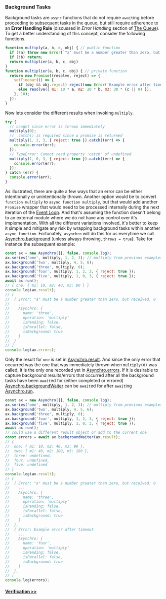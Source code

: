 ### Background Tasks
Background tasks are `async` functions that do not require `await`ing before proceeding to subsequent tasks in the queue, but still require adherence to an __Error Handling Rule__ (discussed in _Error Handling_ section of [The Queue](tutorial-1-queue.html)). To get a better understanding of this concept, consider the following functions.
```js
function multiply(a, b, c, obj) { // public function
  if (!a) throw new Error(`"a" must be a number greater than zero, but received: ${a}`);
  if (!b) return;
  return multiplier(a, b, c, obj)
}
function multiplier(a, b, c, obj) { // private function
  return new Promise((resolve, reject) => {
    setTimeout(() => {
      if (obj && obj.reject) reject(new Error('Example error after timeout'));
      else resolve({ m1: 10 * a, m2: 20 * b, m3: 30 * (c || 0) });
    }, 10);
  });
}
```
Now lets consider the different results when invoking `multiply`.
```js
try {
  // caught since error is thrown immediately
  multiply(0);
  // .catch() is required since a promise is returned
  multiply(1, 2, 3, { reject: true }).catch((err) => {
    console.error(err);
  });
  // TypeError: Cannot read property 'catch' of undefined
  multiply(1, 0, 3, { reject: true }).catch((err) => {
    console.error(err);
  });
} catch (err) {
  console.error(err);
}
``` 
As illustrated, there are quite a few ways that an error can be either intentionally or unintentionally thrown. Another option would be to convert `function multiply` to `async function multiply`, but that would add another `Promise` wrapper that would need to be processed internally during the next iteration of the [Event Loop](https://developer.mozilla.org/en-US/docs/Web/JavaScript/EventLoop). And that's assuming the function doesn't belong to an external module where we do not have any control over it's implementation. With all the different variations involved, it's better to keep it simple and mitigate any risk by wrapping background tasks within another `async function`. Fortunately, `asynchro` will do this for us everytime we call [Asynchro.background](Asynchro.html#background) (unless always throwing, `throws = true`). Take for instance the subsequent example:
```js
const ax = new Asynchro({}, false, console.log);
ax.series('one', multiply, 1, 2, 3); // multiply from previous examples
ax.background('two', multiply, 4, 5, 6);
ax.background('three', multiply, 0);
ax.background('four', multiply, 1, 2, 3, { reject: true });
ax.background('five', multiply, 1, 0, 3, { reject: true });
await ax.run();
// { one: { m1: 10, m2: 40, m3: 90 } }
console.log(ax.result);
// [
//  { Error: "a" must be a number greater than zero, but received: 0
//    ...
//    Asynchro: {
//      name: 'three',
//      operation: 'multiply'
//      isPending: false,
//      isParallel: false,
//      isBackground: true
//    }
//  }
// ]
console.log(ax.errors);
```
Only the result for `one` is set in [Asynchro.result](Asynchro.html#result). And since the only error that occurred was the one that was immediately thrown when `multiply(0)` was called, it is the only one recorded yet in [Asynchro.errors](Asynchro.html#errors). If it is desirable to capture background results/errors that occurred after all the background tasks have been `await`ed for (either completed or errored) [Asynchro.backgroundWaiter](Asynchro.html#backgroundWaiter) can be `await`ed for after `await`ing [Asynchro.run](Asynchro.html#run).
```js
const ax = new Asynchro({}, false, console.log);
ax.series('one', multiply, 1, 2, 3); // multiply from previous examples
ax.background('two', multiply, 4, 5, 6);
ax.background('three', multiply, 0);
ax.background('four', multiply, 1, 2, 3, { reject: true });
ax.background('five', multiply, 1, 0, 3, { reject: true });
await ax.run();
// could use a different result object or add to the current one
const errors = await ax.backgroundWaiter(ax.result);
// {
//  one: { m1: 10, m2: 40, m3: 90 },
//  two: { m1: 40, m2: 100, m3: 180 },
//  three: undefined,
//  four: undefined,
//  five: undefined
// }
console.log(ax.result);
// [
//  { Error: "a" must be a number greater than zero, but received: 0
//    ...
//    Asynchro: {
//      name: 'three',
//      operation: 'multiply'
//      isPending: false,
//      isParallel: false,
//      isBackground: true
//    }
//  },
//  { Error: Example error after timeout
//    ...
//    Asynchro: {
//      name: 'four',
//      operation: 'multiply'
//      isPending: false,
//      isParallel: false,
//      isBackground: true
//    }
//  },
// ]
console.log(errors);
```

#### [Verification >>](tutorial-3-verification.html)